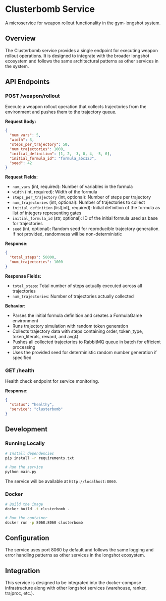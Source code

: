 # Clusterbomb Service

A microservice for weapon rollout functionality in the gym-longshot system.

## Overview

The Clusterbomb service provides a single endpoint for executing weapon rollout operations. It is designed to integrate with the broader longshot ecosystem and follows the same architectural patterns as other services in the system.

## API Endpoints

### POST /weapon/rollout

Execute a weapon rollout operation that collects trajectories from the environment and pushes them to the trajectory queue.

**Request Body:**
```json
{
  "num_vars": 5,
  "width": 3,
  "steps_per_trajectory": 50,
  "num_trajectories": 1000,
  "initial_definition": [1, 2, -3, 0, 4, -5, 0],
  "initial_formula_id": "formula_abc123",
  "seed": 42
}
```

**Request Fields:**
- `num_vars` (int, required): Number of variables in the formula
- `width` (int, required): Width of the formula
- `steps_per_trajectory` (int, optional): Number of steps per trajectory
- `num_trajectories` (int, optional): Number of trajectories to collect
- `initial_definition` (list[int], required): Initial definition of the formula as list of integers representing gates
- `initial_formula_id` (str, optional): ID of the initial formula used as base for trajectories
- `seed` (int, optional): Random seed for reproducible trajectory generation. If not provided, randomness will be non-deterministic

**Response:**
```json
{
  "total_steps": 50000,
  "num_trajectories": 1000
}
```

**Response Fields:**
- `total_steps`: Total number of steps actually executed across all trajectories
- `num_trajectories`: Number of trajectories actually collected

**Behavior:**
- Parses the initial formula definition and creates a FormulaGame environment
- Runs trajectory simulation with random token generation
- Collects trajectory data with steps containing order, token_type, token_literals, reward, and avgQ
- Pushes all collected trajectories to RabbitMQ queue in batch for efficient processing
- Uses the provided seed for deterministic random number generation if specified

### GET /health

Health check endpoint for service monitoring.

**Response:**
```json
{
  "status": "healthy",
  "service": "clusterbomb"
}
```

## Development

### Running Locally

```bash
# Install dependencies
pip install -r requirements.txt

# Run the service
python main.py
```

The service will be available at `http://localhost:8060`.

### Docker

```bash
# Build the image
docker build -t clusterbomb .

# Run the container
docker run -p 8060:8060 clusterbomb
```

## Configuration

The service uses port 8060 by default and follows the same logging and error handling patterns as other services in the longshot ecosystem.

## Integration

This service is designed to be integrated into the docker-compose infrastructure along with other longshot services (warehouse, ranker, trajproc, etc.).